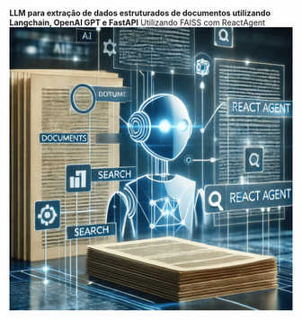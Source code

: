 **LLM para extração de dados estruturados de documentos utilizando Langchain, OpenAI GPT e FastAPI**
Utilizando FAISS com ReactAgent
![alt text](./cover.png)
